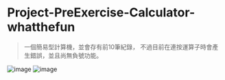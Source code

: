# Project-PreExercise-Calculator-whatthefun
>一個簡易型計算機，並會存有前10筆紀錄，
不過目前在連按運算子時會產生錯誤，並且尚無負號功能。

![image](https://github.com/TTPLP/Project-PreExercise-Calculator-whatthefun/blob/master/pic_demo/MainActivity.jpg)
![image](https://github.com/TTPLP/Project-PreExercise-Calculator-whatthefun/blob/master/pic_demo/RecordActivity.jpg)
